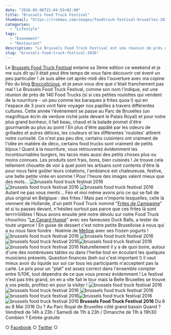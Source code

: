 ```yaml
---
date: "2016-05-06T21:04:55+02:00"
title: "Brussels Food Truck Festival"
thumbnail: "https://crokmou.com/images/foodtruck-festival-bruxelles-2016-crokmou-blog-culinaire-11.jpg"
categories:
  - "Lifestyle"
tags:
  - "Evenement"
  - "Restaurant"
description: "Le Brussels Food Truck Festival est une réunion de près de 140 Food Trucks qui en l'espace de 3 jours vont faire voyager nos papilles..."
slug: "brussels-food-truck-festival-2016"
---
```


Le [Brussels Food Truck Festival](http://www.belgianfoodtruckfestival.be) entame sa 3ème edition ce weekend et je me suis dit qu'il était peut être temps de vous faire découvrir cet évent un peu particulier ! Je suis allée cet après-midi dès l'ouverture avec ma copine Féo du blog [Broccolicious](https://broccolicious.wordpress.com/), et je peux vous dire que c'était franchement pas mal ! Le Brussels Food Truck Festival, comme son nom l'indique, est une réunion de près de 140 Food Trucks (si si ces petites roulottes qui vendent de la nourriture - un peu comme les baraques à frites quoa !) qui en l'espace de 3 jours vont faire voyager nos papilles à travers différentes cultures. Cette année l'événement se passe au Parc de Bruxelles (un magnifique écrin de verdure niché juste devant le Palais Royal) et pour notre plus grand bonheur, il fait beau, chaud et la balade promet d'être gourmande au plus au point ! En plus d'être appâté par les odeurs de grillades et autres délices, les couleurs et les différentes 'roulotes' attirent notre curiosité. Ce n'est pas peu dire, certains cuisiniers ont vraiment de l'idée en matière de déco, certains food trucks sont vraiment de petits bijoux ! Quant à la nourriture, vous retrouverez évidemment les incontournables burgers, les tacos mais aussi des petits choses plus ou moins connues. Les produits sont frais, bons, bien cuisinés ! Je trouve cela tellement chouette de voir à quel point les artisans sont contents d'être là pour nous faire goûter leurs créations, l'ambiance est chaleureuse, festive, une belle petite virée en somme ! Pour l'heure des images valent mieux que des mots... ![brussels food truck festival 2016](https://crokmou.com/images/foodtruck-festival-bruxelles-2016-crokmou-blog-culinaire-4.jpg) ![brussels food truck festival 2016](https://crokmou.com/images/foodtruck-festival-bruxelles-2016-crokmou-blog-culinaire-5.jpg) ![brussels food truck festival 2016](https://crokmou.com/images/foodtruck-festival-bruxelles-2016-crokmou-blog-culinaire-15.jpg) Autant ne pas vous mentir... Féo et moi même avons pris ce qui se fait de plus original en Belgique : des frites ! Mais pas n'importe lesquelles, celle là viennent de Hollande, d'un petit Food Truck nommé "[Frites de Campagne](http://www.fritesdecampagne.nl)" et si tu passes devant, n'hésites surtout pas parce que ces frites là sont terrrrriiiiibles ! Nous avons ensuite jeté notre dévolu sur notre Food Truck chouchou "[Le Canard Huppé](http://www.lecanardhuppe.com/)" avec ses fameuses Duck Balls, a tester de toute urgence ! En guise de dessert c'est notre petite Bruxelloise à nous qui a su nous faire fondre : Noémie de [Mellow](http://www.welovemellow.com/) avec ses frozen yogurts ! ![brussels food truck festival 2016](https://crokmou.com/images/foodtruck-festival-bruxelles-2016-crokmou-blog-culinaire-6.jpg) ![brussels food truck festival 2016](https://crokmou.com/images/foodtruck-festival-bruxelles-2016-crokmou-blog-culinaire-7.jpg) ![brussels food truck festival 2016](https://crokmou.com/images/foodtruck-festival-bruxelles-2016-crokmou-blog-culinaire-8.jpg)![brussels food truck festival 2016](https://crokmou.com/images/foodtruck-festival-bruxelles-2016-crokmou-blog-culinaire-3.jpg) ![brussels food truck festival 2016](https://crokmou.com/images/foodtruck-festival-bruxelles-2016-crokmou-blog-culinaire-14.jpg) Naturellement il y a de quoi boire, autour d'une des nombreuses tables ou dans l'herbe tout en écoutant les quelques musiciens présents. Question finances (beh oui c'est important !) il vaut mieux avoir du liquide sur soi car tous les participants n'acceptent pas la carte. Le prix pour un "plat" est assez correct dans l'ensemble compter entre 5/10€, tout dépendra de ce que vous prenez évidemment ! Le festival n'est pas très grand, on en a vite fait le tour mais la Belle Bruxelles se trouve à vos pieds, profitez-en pour la visiter ! ![brussels food truck festival 2016](https://crokmou.com/images/foodtruck-festival-bruxelles-2016-crokmou-blog-culinaire-12.jpg) ![brussels food truck festival 2016](https://crokmou.com/images/foodtruck-festival-bruxelles-2016-crokmou-blog-culinaire-10.jpg) ![brussels food truck festival 2016](https://crokmou.com/images/foodtruck-festival-bruxelles-2016-crokmou-blog-culinaire.jpg)![brussels food truck festival 2016](https://crokmou.com/images/foodtruck-festival-bruxelles-2016-crokmou-blog-culinaire-9.jpg)![brussels food truck festival 2016](https://crokmou.com/images/foodtruck-festival-bruxelles-2016-crokmou-blog-culinaire-1.jpg)![brussels food truck festival 2016](https://crokmou.com/images/foodtruck-festival-bruxelles-2016-crokmou-blog-culinaire-13.jpg) **Brussels Food Truck Festival 2016** Du 6 au 8 Mai 2016 Ou ? Au Parc Royal de Bruxelles côté grand bassin Quand ? Vendredi de 14h à 23h / Samedi de 11h à 23h / Dimanche de 11h à 19h30 Combien ? Entrée gratuite

○ [Facebook](https://www.facebook.com/crokmou.blog) ○ [Twitter](https://twitter.com/Crokmou) ○